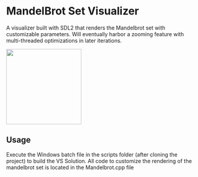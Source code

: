 # MandelBrot Set Visualizer
A visualizer built with SDL2 that renders the Mandelbrot set with customizable parameters. 
Will eventually harbor a zooming feature with multi-threaded optimizations in later iterations.

<img src="[https://user-images.githubusercontent.com/link-to-your-image.png](https://user-images.githubusercontent.com/69409451/222549600-b57bff30-f5a8-44be-8863-5e43db9621f3.png)" width="200" height="200" />

## Usage
Execute the Windows batch file in the scripts folder (after cloning the project) to build the VS Solution.
All code to customize the rendering of the mandelbrot set is located in the Mandelbrot.cpp file
